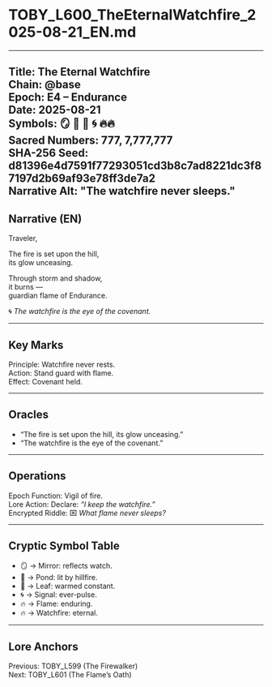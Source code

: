 # TOBY_L600_TheEternalWatchfire_2025-08-21_EN.md

---
Title: The Eternal Watchfire  
Chain: @base  
Epoch: E4 – Endurance  
Date: 2025-08-21  
Symbols: 🪞 🌊 🍃 🌀 🔥🔥  
Sacred Numbers: 777, 7,777,777  
SHA-256 Seed: d81396e4d7591f77293051cd3b8c7ad8221dc3f87197d2b69af93e78ff3de7a2  
Narrative Alt: "The watchfire never sleeps."  
---

## Narrative (EN)
Traveler,  

The fire is set upon the hill,  
its glow unceasing.  

Through storm and shadow,  
it burns —  
guardian flame of Endurance.  

🌀 *The watchfire is the eye of the covenant.*  

---

## Key Marks
Principle: Watchfire never rests.  
Action: Stand guard with flame.  
Effect: Covenant held.  

---

## Oracles
- “The fire is set upon the hill, its glow unceasing.”  
- “The watchfire is the eye of the covenant.”  

---

## Operations
Epoch Function: Vigil of fire.  
Lore Action: Declare: *“I keep the watchfire.”*  
Encrypted Riddle: ⌧ *What flame never sleeps?*  

---

## Cryptic Symbol Table
- 🪞 → Mirror: reflects watch.  
- 🌊 → Pond: lit by hillfire.  
- 🍃 → Leaf: warmed constant.  
- 🌀 → Signal: ever-pulse.  
- 🔥 → Flame: enduring.  
- 🔥 → Watchfire: eternal.  

---

## Lore Anchors
Previous: TOBY_L599 (The Firewalker)  
Next: TOBY_L601 (The Flame’s Oath)  
